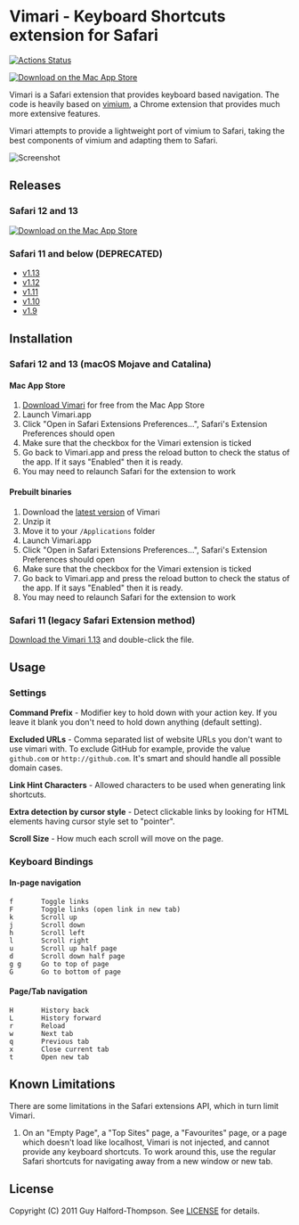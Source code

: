 # Vimari - Keyboard Shortcuts extension for Safari

[![Actions Status](https://github.com/danielcompton/vimari/workflows/Node%20CI/badge.svg)](https://github.com/danielcompton/vimari/actions)

[![Download on the Mac App Store](assets/Download_on_the_Mac_App_Store_Badge_US.svg)](https://apps.apple.com/us/app/vimari/id1480933944?ls=1&mt=12)

Vimari is a Safari extension that provides keyboard based navigation.
The code is heavily based on [vimium](https://github.com/philc/vimium), a
Chrome extension that provides much more extensive features.

Vimari attempts to provide a lightweight port of vimium to Safari, taking the
best components of vimium and adapting them to Safari.

![Screenshot](assets/screenshot.png)

## Releases

### Safari 12 and 13

[![Download on the Mac App Store](assets/Download_on_the_Mac_App_Store_Badge_US.svg)](https://apps.apple.com/us/app/vimari/id1480933944?ls=1&mt=12)

### Safari 11 and below (DEPRECATED)
 - [v1.13](https://github.com/guyht/vimari/releases/tag/v1.13)
 - [v1.12](https://github.com/guyht/vimari/releases/tag/v1.12)
 - [v1.11](https://github.com/guyht/vimari/releases/tag/v1.11)
 - [v1.10](https://github.com/guyht/vimari/releases/tag/v1.10)
 - [v1.9](https://github.com/guyht/vimari/releases/tag/v1.9)

## Installation

### Safari 12 and 13 (macOS Mojave and Catalina)

#### Mac App Store

1. [Download Vimari](https://apps.apple.com/us/app/vimari/id1480933944?ls=1&mt=12) for free from the Mac App Store
2. Launch Vimari.app
3. Click "Open in Safari Extensions Preferences...", Safari's Extension Preferences should open
4. Make sure that the checkbox for the Vimari extension is ticked
5. Go back to Vimari.app and press the reload button to check the status of the app. If it says "Enabled" then it is ready.
6. You may need to relaunch Safari for the extension to work

#### Prebuilt binaries

1. Download the [latest version](https://github.com/guyht/vimari/releases/latest) of Vimari
2. Unzip it
3. Move it to your `/Applications` folder
4. Launch Vimari.app
5. Click "Open in Safari Extensions Preferences...", Safari's Extension Preferences should open
6. Make sure that the checkbox for the Vimari extension is ticked
7. Go back to Vimari.app and press the reload button to check the status of the app. If it says "Enabled" then it is ready.
8. You may need to relaunch Safari for the extension to work

### Safari 11 (legacy Safari Extension method)

[Download the Vimari 1.13](https://github.com/guyht/vimari/releases/tag/v1.13) and double-click
the file.

## Usage

### Settings
**Command Prefix** - Modifier key to hold down with your action key. If
you leave it blank you don't need to hold down anything (default
setting).

**Excluded URLs** - Comma separated list of website URLs you don't want
to use vimari with. To exclude GitHub for example, provide the value
`github.com` or `http://github.com`. It's smart and should handle all
possible domain cases.

**Link Hint Characters** - Allowed characters to be used when generating
link shortcuts.

**Extra detection by cursor style** - Detect clickable links by looking
for HTML elements having cursor style set to "pointer".

**Scroll Size** - How much each scroll will move on the page.

### Keyboard Bindings

#### In-page navigation
    f       Toggle links
    F       Toggle links (open link in new tab)
    k       Scroll up
    j       Scroll down
    h       Scroll left
    l       Scroll right
    u       Scroll up half page
    d       Scroll down half page
    g g     Go to top of page
    G       Go to bottom of page

#### Page/Tab navigation
    H       History back
    L       History forward
    r       Reload
    w       Next tab
    q       Previous tab
    x       Close current tab
    t       Open new tab

## Known Limitations

There are some limitations in the Safari extensions API, which in turn
limit Vimari. 

1. On an "Empty Page", a "Top Sites" page, a "Favourites" page, 
or a page which doesn't load like localhost, Vimari is not injected, 
and cannot provide any keyboard shortcuts. To work around this, use
the regular Safari shortcuts for navigating away from a new window
or new tab.

## License

Copyright (C) 2011 Guy Halford-Thompson. See [LICENSE](LICENSE) for details.
